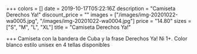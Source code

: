 +++
colors = []
date = 2019-10-17T05:22:16Z
description = "Camiseta Derechos Ya!"
discount_price = ""
images = ["/images/img-20201022-wa0005.jpg", "/images/img-20201022-wa0004.jpg"]
price = "14.80"
sizes = ["S", "M", "L", "XL"]
title = "Camiseta Derechos Ya!"

+++
Camiseta con la bandera de Cuba y la frase Derechos Ya! Ni 1+. Color blanco estilo unisex en 4 tellas disponibles